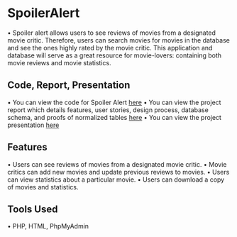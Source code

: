 # SpoilerAlert
• Spoiler alert allows users to see reviews of movies from a designated movie critic. Therefore, users can 
search movies for movies in the database and see the ones highly rated by the movie 
critic. This application and database will serve as a great resource for movie-lovers: containing 
both movie reviews and movie statistics.

## Code, Report, Presentation
• You can view the code for Spoiler Alert [here](https://github.com/zacherymorris2021/SpoilerAlert/tree/master/database_and_application_code)
• You can view the project report which details features, user stories, design process, database schema, 
and proofs of normalized tables [here](https://github.com/zacherymorris2021/SpoilerAlert/blob/master/Project-Report-CS4750.pdf)
• You can view the project presentation [here](https://github.com/zacherymorris2021/SpoilerAlert/blob/master/Project-Presentation-CS4750.pdf)

## Features
• Users can see reviews of movies from a designated movie critic.
• Movie critics can add new movies and update previous reviews to movies.
• Users can view statistics about a particular movie.
• Users can download a copy of movies and statistics.

## Tools Used
• PHP, HTML, PhpMyAdmin
